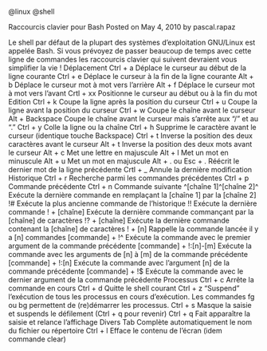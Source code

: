 @linux
@shell

Raccourcis clavier pour Bash
Posted on May 4, 2010 by pascal.rapaz

Le shell par défaut de la plupart des systèmes d’exploitation GNU/Linux est appelée Bash. Si vous prévoyez de passer beaucoup de temps avec cette ligne de commandes les raccourcis clavier qui suivent devraient vous simplifier la vie !
Déplacement
Ctrl + a 	Déplace le curseur au début de la ligne courante
Ctrl + e 	Déplace le curseur à la fin de la ligne courante
Alt + b 	Déplace le curseur mot à mot vers l’arrière
Alt + f 	Déplace le curseur mot à mot vers l’avant
Crtl + xx 	Positionne le curseur au début ou à la fin du mot
Edition
Ctrl + k 	Coupe la ligne après la position du curseur
Ctrl + u 	Coupe la ligne avant la position du curseur
Ctrl + w 	Coupe le chaîne avant le curseur
Alt + Backspace 	Coupe le chaîne avant le curseur mais s’arrête aux “/” et au “.”
Ctrl + y 	Colle la ligne ou la chaîne
Ctrl + h 	Supprime le caractère avant le curseur (identique touche Backspace)
Ctrl + t 	Inverse la position des deux caractères avant le curseur
Alt + t 	Inverse la position des deux mots avant le curseur
Alt + c 	Met une lettre en majuscule
Alt + l 	Met un mot en minuscule
Alt + u 	Met un mot en majuscule
Alt + . ou Esc + . 	Réécrit le dernier mot de la ligne précédente
Crtl + _ 	Annule la dernière modification
Historique
Ctrl + r 	Recherche parmi les commandes précédentes
Ctrl + p 	Commande précédente
Ctrl + n 	Commande suivante
^[chaîne 1]^[chaîne 2]^ 	Exécute la dernière commande en remplaçant la [chaîne 1] par la [chaîne 2]
!# 	Exécute la plus ancienne commande de l’historique
!! 	Exécute la dernière commande
! + [chaîne] 	Exécute la dernière commande commançant par la [chaîne] de caractères
!? + [chaîne] 	Exécute la dernière commande contenant la [chaîne] de caractères
! + [n] 	Rappelle la commande lancée il y a [n] commandes
[commande] + !^ 	Exécute la commande avec le premier argument de la commande précédente
[commande] + !:[n]-[m] 	Exécute la commande avec les arguments de [n] à [m] de la commande précédente
[commande] + !:[n] 	Exécute la commande avec l’argument [n] de la commande précédente
[commande] + !$ 	Exécute la commande avec le dernier argument de la commande précédente
Processus
Ctrl + c 	Arrête la commande en cours
Ctrl + d 	Quitte le shell courant
Ctrl + z 	“Suspend” l’exécution de tous les processus en cours d’exécution. Les commandes fg ou bg permettent de (re)démarrer les processus.
Ctrl + s 	Masque la saisie et suspends le défilement (Ctrl + q pour revenir)
Ctrl + q 	Fait apparaître la saisie et relance l’affichage
Divers
Tab 	Complète automatiquement le nom du fichier ou répertoire
Ctrl + l 	Efface le contenu de l’écran (idem commande clear)

